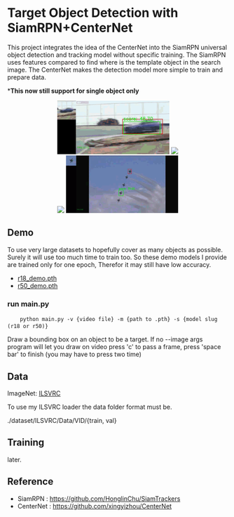 <h1>Target Object Detection with SiamRPN+CenterNet</h1>

This project integrates the idea of the CenterNet into the SiamRPN universal 
object detection and tracking model without specific training. The SiamRPN uses 
features compared to find where is the template object in the search image. 
The CenterNet makes the detection model more simple to train and prepare data.

***This now still support for single object only**

<div align="center">
    <img src="images/test-1.gif" width="256">
    <img src="images/test-2.gif" width="256"><br>
    <img src="images/test-3.gif" width="256">
    <img src="images/test-4.gif" width="256">
</div>

## Demo

To use very large datasets to hopefully cover as many objects as possible. 
Surely it will use too much time to train too. So these demo models I provide 
are trained only for one epoch, Therefor it may still have low accuracy. 

- [r18_demo.pth]([https://drive.google.com/file/d/12UiEF5qIfhXZmroWAMGZxV9A-phHZvwz/view?usp=sharing](https://drive.google.com/file/d/1gG-z3llwKW2ct0am4Lwrs7NknTXh2EfN/view?usp=sharing))
- [r50_demo.pth]([https://drive.google.com/file/d/1jvwhFtbnrOaqFAbK4A_DysFfVgy6mHIr/view?usp=sharing](https://drive.google.com/file/d/19-c80eSJa_1MW5QpW5FicAKFA1KEPhzF/view?usp=sharing))

### run main.py

```
    python main.py -v {video file} -m {path to .pth} -s {model slug (r18 or r50)}
```

Draw a bounding box on an object to be a target. If no --image args program 
will let you draw on video press 'c' to pass a frame, press 'space bar' to finish
(you may have to press two time)

## Data

ImageNet: [ILSVRC](https://image-net.org/challenges/LSVRC/)

To use my ILSVRC loader the data folder format must be.

./dataset/ILSVRC/Data/VID/{train, val}

## Training

later.

## Reference

- SiamRPN : https://github.com/HonglinChu/SiamTrackers
- CenterNet : https://github.com/xingyizhou/CenterNet
